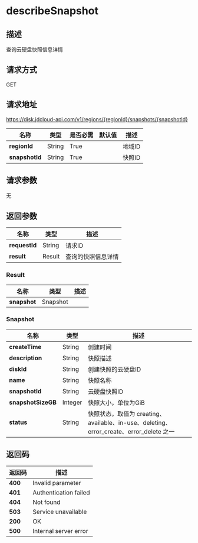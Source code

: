 # describeSnapshot


## 描述
查询云硬盘快照信息详情

## 请求方式
GET

## 请求地址
https://disk.jdcloud-api.com/v1/regions/{regionId}/snapshots/{snapshotId}

|名称|类型|是否必需|默认值|描述|
|---|---|---|---|---|
|**regionId**|String|True||地域ID|
|**snapshotId**|String|True||快照ID|

## 请求参数
无


## 返回参数
|名称|类型|描述|
|---|---|---|
|**requestId**|String|请求ID|
|**result**|Result|查询的快照信息详情|


### Result
|名称|类型|描述|
|---|---|---|
|**snapshot**|Snapshot||
### Snapshot
|名称|类型|描述|
|---|---|---|
|**createTime**|String|创建时间|
|**description**|String|快照描述|
|**diskId**|String|创建快照的云硬盘ID|
|**name**|String|快照名称|
|**snapshotId**|String|云硬盘快照ID|
|**snapshotSizeGB**|Integer|快照大小，单位为GiB|
|**status**|String|快照状态，取值为 creating、available、in-use、deleting、error_create、error_delete 之一|

## 返回码
|返回码|描述|
|---|---|
|**400**|Invalid parameter|
|**401**|Authentication failed|
|**404**|Not found|
|**503**|Service unavailable|
|**200**|OK|
|**500**|Internal server error|
